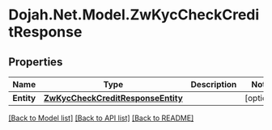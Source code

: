 # Dojah.Net.Model.ZwKycCheckCreditResponse

## Properties

Name | Type | Description | Notes
------------ | ------------- | ------------- | -------------
**Entity** | [**ZwKycCheckCreditResponseEntity**](ZwKycCheckCreditResponseEntity.md) |  | [optional] 

[[Back to Model list]](../README.md#documentation-for-models) [[Back to API list]](../README.md#documentation-for-api-endpoints) [[Back to README]](../README.md)

